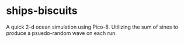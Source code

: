 # ships-biscuits
A quick 2-d ocean simulation using Pico-8. Utilizing the sum of sines to produce a psuedo-random wave on each run.
